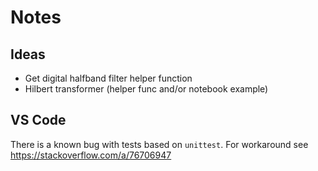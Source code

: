 # Notes

## Ideas
- Get digital halfband filter helper function
- Hilbert transformer (helper func and/or notebook example)

## VS Code
There is a known bug with tests based on `unittest`. For workaround see https://stackoverflow.com/a/76706947